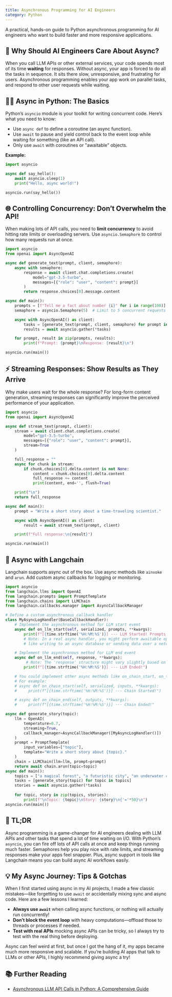 ```yaml
---
title: Asynchronous Programming for AI Engineers
category: Python
---
```


A practical, hands-on guide to Python asynchronous programming for AI engineers who want to build faster and more responsive applications.

## 🚀 Why Should AI Engineers Care About Async? 

When you call LLM APIs or other external services, your code spends most of its time **waiting** for responses. Without async, your app is forced to do all the tasks in sequence. It sits there slow, unresponsive, and frustrating for users. Asynchronous programming enables your app work on parallel tasks, and respond to other user requests while waiting. 

## 🧑‍💻 Async in Python: The Basics

Python’s `asyncio` module is your toolkit for writing concurrent code. Here’s what you need to know:

- Use `async def` to define a coroutine (an async function).
- Use `await` to pause and yield control back to the event loop while waiting for something (like an API call).
- Only use `await` with coroutines or "awaitable" objects.


**Example:**

```python
import asyncio

async def say_hello():
    await asyncio.sleep(1)
    print("Hello, async world!")

asyncio.run(say_hello())
```

## 🌐 Controlling Concurrency: Don’t Overwhelm the API!

When making lots of API calls, you need to **limit concurrency** to avoid hitting rate limits or overloading servers. Use `asyncio.Semaphore` to control how many requests run at once.

```python
import asyncio
from openai import AsyncOpenAI

async def generate_text(prompt, client, semaphore):
    async with semaphore:
        response = await client.chat.completions.create(
            model="gpt-3.5-turbo",
            messages=[{"role": "user", "content": prompt}]
        )
        return response.choices[0].message.content

async def main():
    prompts = [f"Tell me a fact about number {i}" for i in range(100)]
    semaphore = asyncio.Semaphore(5)  # Limit to 5 concurrent requests

    async with AsyncOpenAI() as client:
        tasks = [generate_text(prompt, client, semaphore) for prompt in prompts]
        results = await asyncio.gather(*tasks)

    for prompt, result in zip(prompts, results):
        print(f"Prompt: {prompt}\nResponse: {result}\n")

asyncio.run(main())
```

## ⚡️ Streaming Responses: Show Results as They Arrive

Why make users wait for the whole response? For long-form content generation, streaming responses can significantly improve the perceived performance of your application.

```python
import asyncio
from openai import AsyncOpenAI

async def stream_text(prompt, client):
    stream = await client.chat.completions.create(
        model="gpt-3.5-turbo",
        messages=[{"role": "user", "content": prompt}],
        stream=True
    )

    full_response = ""
    async for chunk in stream:
        if chunk.choices[0].delta.content is not None:
            content = chunk.choices[0].delta.content
            full_response += content
            print(content, end='', flush=True)

    print("\n")
    return full_response

async def main():
    prompt = "Write a short story about a time-traveling scientist."

    async with AsyncOpenAI() as client:
        result = await stream_text(prompt, client)

    print(f"Full response:\n{result}")

asyncio.run(main())
```

## 🔗 Async with Langchain

Langchain supports async out of the box. Use async methods like `ainvoke` and `arun`. Add custom async callbacks for logging or monitoring.

```python
import asyncio
from langchain.llms import OpenAI
from langchain.prompts import PromptTemplate
from langchain.chains import LLMChain
from langchain.callbacks.manager import AsyncCallbackManager

# Define a custom asynchronous callback handler
class MyAsyncLogHandler(BaseCallbackHandler):
    # Implement the asynchronous method for LLM start event
    async def on_llm_start(self, serialized, prompts, **kwargs):
        print(f"[{time.strftime('%H:%M:%S')}] --- LLM Started! Prompts: {prompts[:1]}...") # [13] method signature
        # Note: In a real async handler, you might perform awaitable operations here,
        # like writing to an async database or sending data over a network.

    # Implement the asynchronous method for LLM end event
    async def on_llm_end(self, response, **kwargs):
         # Note: The 'response' structure might vary slightly based on LLM output type
        print(f"[{time.strftime('%H:%M:%S')}] --- LLM Ended!") 

    # You could implement other async methods like on_chain_start, on_tool_end, etc.
    # For example:
    # async def on_chain_start(self, serialized, inputs, **kwargs):
    #     print(f"[{time.strftime('%H:%M:%S')}] --- Chain Started!")

    # async def on_chain_end(self, outputs, **kwargs):
    #     print(f"[{time.strftime('%H:%M:%S')}] --- Chain Ended!"

async def generate_story(topic):
    llm = OpenAI(
        temperature=0.7, 
        streaming=True, 
        callback_manager=AsyncCallbackManager([MyAsyncLogHandler()])
    )
    prompt = PromptTemplate(
        input_variables=["topic"],
        template="Write a short story about {topic}."
    )
    chain = LLMChain(llm=llm, prompt=prompt)
    return await chain.arun(topic=topic)
async def main():
    topics = ["a magical forest", "a futuristic city", "an underwater civilization"]
    tasks = [generate_story(topic) for topic in topics]
    stories = await asyncio.gather(*tasks)
     
    for topic, story in zip(topics, stories):
        print(f"\nTopic: {topic}\nStory: {story}\n{'='*50}\n")
asyncio.run(main())
```

## 📝 TL;DR

Async programming is a game-changer for AI engineers dealing with LLM APIs and other tasks that spend a lot of time waiting on I/O. With Python’s `asyncio`, you can fire off lots of API calls at once and keep things running much faster. Semaphores help you play nice with rate limits, and streaming responses make your apps feel snappier. Plus, async support in tools like Langchain means you can build async AI workflows easily.


## 💡 My Async Journey: Tips & Gotchas

When I first started using async in my AI projects, I made a few classic mistakes—like forgetting to use `await` or accidentally mixing sync and async code. Here are a few lessons I learned:

- **Always use `await`** when calling async functions, or nothing will actually run concurrently!
- **Don’t block the event loop** with heavy computations—offload those to threads or processes if needed.
- **Test with real APIs** mocking async APIs can be tricky, so I always try to test with the real thing before deploying.

Async can feel weird at first, but once I got the hang of it, my apps became much more responsive and scalable. If you’re building AI apps that talk to LLMs or other APIs, I highly recommend giving async a try!


## 📚 Further Reading

- [Asynchronous LLM API Calls in Python: A Comprehensive Guide](https://www.unite.ai/asynchronous-llm-api-calls-in-python-a-comprehensive-guide/)
